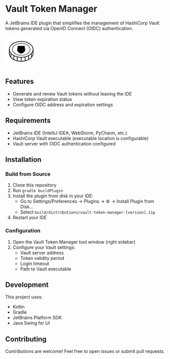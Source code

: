 # Vault Token Manager

A JetBrains IDE plugin that simplifies the management of HashiCorp Vault tokens generated via OpenID Connect (OIDC)
authentication.

<div>
  <style>
    @media (prefers-color-scheme: dark) {
      .light-icon { display: none; }
      .dark-icon { display: inline; }
    }
    @media (prefers-color-scheme: light) {
      .light-icon { display: inline; }
      .dark-icon { display: none; }
    }
  </style>

  <img class="light-icon" src="./src/main/resources/META-INF/pluginIcon.svg" alt="Vault Token Manager Icon" width="100" />
  <img class="dark-icon" src="./src/main/resources/META-INF/pluginIcon_dark.svg" alt="Vault Token Manager Icon Dark" width="100" />
</div>

## Features

- Generate and renew Vault tokens without leaving the IDE
- View token expiration status
- Configure OIDC address and expiration settings

## Requirements

- JetBrains IDE (IntelliJ IDEA, WebStorm, PyCharm, etc.)
- HashiCorp Vault executable (executable location is configurable)
- Vault server with OIDC authentication configured

## Installation

### Build from Source

1. Clone this repository
2. Run `gradle buildPlugin`
3. Install the plugin from disk in your IDE:
    - Go to Settings/Preferences → Plugins → ⚙️ → Install Plugin from Disk...
    - Select `build/distributions/vault-token-manager-[version].zip`
4. Restart your IDE

### Configuration

1. Open the Vault Token Manager tool window (right sidebar)
2. Configure your Vault settings:
    - Vault server address
    - Token validity period
    - Login timeout
    - Path to Vault executable

## Development

This project uses:

- Kotlin
- Gradle
- JetBrains Platform SDK
- Java Swing for UI

## Contributing

Contributions are welcome! Feel free to open issues or submit pull requests.

